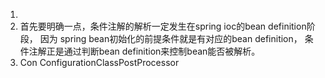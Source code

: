 1. 
1. 首先要明确一点，条件注解的解析一定发生在spring ioc的bean definition阶段，
因为 spring bean初始化的前提条件就是有对应的bean definition，
条件注解正是通过判断bean definition来控制bean能否被解析。
1. Con  ConfigurationClassPostProcessor